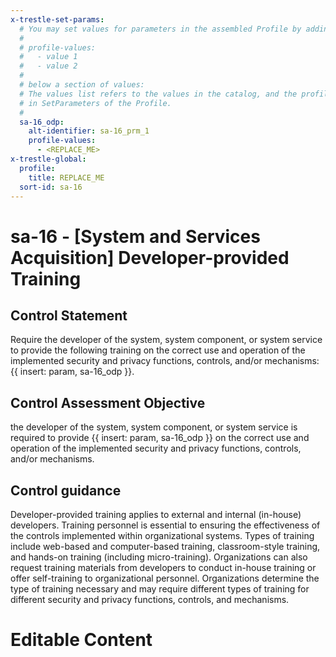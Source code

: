 ```yaml
---
x-trestle-set-params:
  # You may set values for parameters in the assembled Profile by adding
  #
  # profile-values:
  #   - value 1
  #   - value 2
  #
  # below a section of values:
  # The values list refers to the values in the catalog, and the profile-values represent values
  # in SetParameters of the Profile.
  #
  sa-16_odp:
    alt-identifier: sa-16_prm_1
    profile-values:
      - <REPLACE_ME>
x-trestle-global:
  profile:
    title: REPLACE_ME
  sort-id: sa-16
---
```


# sa-16 - \[System and Services Acquisition\] Developer-provided Training

## Control Statement

Require the developer of the system, system component, or system service to provide the following training on the correct use and operation of the implemented security and privacy functions, controls, and/or mechanisms: {{ insert: param, sa-16_odp }}.

## Control Assessment Objective

the developer of the system, system component, or system service is required to provide {{ insert: param, sa-16_odp }} on the correct use and operation of the implemented security and privacy functions, controls, and/or mechanisms.

## Control guidance

Developer-provided training applies to external and internal (in-house) developers. Training personnel is essential to ensuring the effectiveness of the controls implemented within organizational systems. Types of training include web-based and computer-based training, classroom-style training, and hands-on training (including micro-training). Organizations can also request training materials from developers to conduct in-house training or offer self-training to organizational personnel. Organizations determine the type of training necessary and may require different types of training for different security and privacy functions, controls, and mechanisms.

# Editable Content

<!-- Make additions and edits below -->
<!-- The above represents the contents of the control as received by the profile, prior to additions. -->
<!-- If the profile makes additions to the control, they will appear below. -->
<!-- The above markdown may not be edited but you may edit the content below, and/or introduce new additions to be made by the profile. -->
<!-- If there is a yaml header at the top, parameter values may be edited. Use --set-parameters to incorporate the changes during assembly. -->
<!-- The content here will then replace what is in the profile for this control, after running profile-assemble. -->
<!-- The current profile has no added parts for this control, but you may add new ones here. -->
<!-- Each addition must have a heading either of the form ## Control my_addition_name -->
<!-- or ## Part a. (where the a. refers to one of the control statement labels.) -->
<!-- "## Control" parts are new parts added after the statement part. -->
<!-- "## Part" parts are new parts added into the top-level statement part with that label. -->
<!-- Subparts may be added with nested hash levels of the form ### My Subpart Name -->
<!-- underneath the parent ## Control or ## Part being added -->
<!-- See https://ibm.github.io/compliance-trestle/tutorials/ssp_profile_catalog_authoring/ssp_profile_catalog_authoring for guidance. -->
